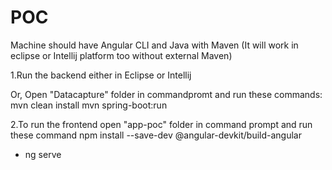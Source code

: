 # POC

Machine should have Angular CLI and Java with Maven (It will work in eclipse or Intellij platform too without external Maven)

1.Run the backend either in Eclipse or Intellij

Or,
Open "Datacapture" folder in commandpromt and run these commands: 
mvn clean install
mvn spring-boot:run

2.To run the frontend open "app-poc" folder in command prompt and run these command 
npm install --save-dev @angular-devkit/build-angular
- ng serve

